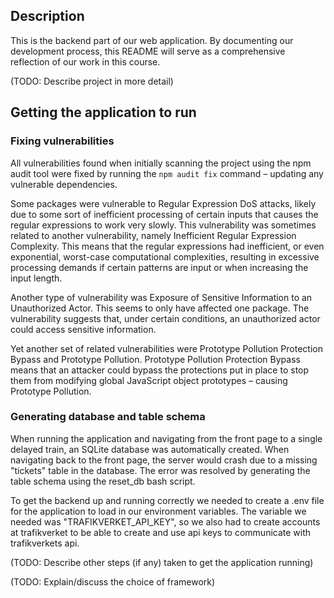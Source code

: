 ## Description
This is the backend part of our web application. By documenting our development process, this README will serve as a comprehensive reflection of our work in this course.

(TODO: Describe project in more detail)

## Getting the application to run
### Fixing vulnerabilities
All vulnerabilities found when initially scanning the project using the npm audit tool were fixed by running the `npm audit fix` command – updating any vulnerable dependencies.

Some packages were vulnerable to Regular Expression DoS attacks, likely due to some sort of inefficient processing of certain inputs that causes the regular expressions to work very slowly. This vulnerability was sometimes related to another vulnerability, namely Inefficient Regular Expression Complexity. This means that the regular expressions had inefficient, or even exponential, worst-case computational complexities, resulting in excessive processing demands if certain patterns are input or when increasing the input length.

Another type of vulnerability was Exposure of Sensitive Information to an Unauthorized Actor. This seems to only have affected one package. The vulnerability suggests that, under certain conditions, an unauthorized actor could access sensitive information.

Yet another set of related vulnerabilities were Prototype Pollution Protection Bypass and Prototype Pollution. Prototype Pollution Protection Bypass means that an attacker could bypass the protections put in place to stop them from modifying global JavaScript object prototypes – causing Prototype Pollution.

### Generating database and table schema
When running the application and navigating from the front page to a single delayed train, an SQLite database was automatically created. When navigating back to the front page, the server would crash due to a missing "tickets" table in the database. The error was resolved by generating the table schema using the reset_db bash script.

To get the backend up and running correctly we needed to create a .env file for the application to load in our environment variables. The variable we needed was "TRAFIKVERKET_API_KEY", so we also had to create accounts at trafikverket to be able to create and use api keys to communicate with trafikverkets api.

(TODO: Describe other steps (if any) taken to get the application running)

(TODO: Explain/discuss the choice of framework)
